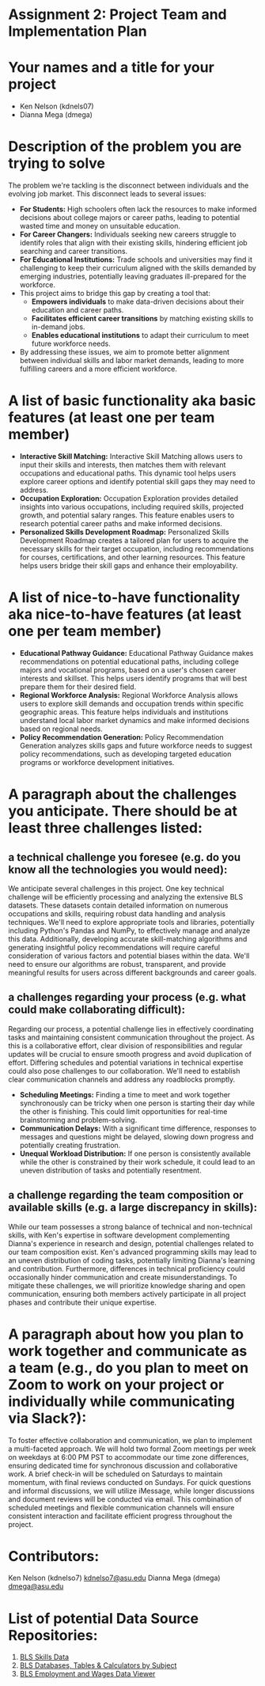 # Assignment 2: Project Team and Implementation Plan

# Your names and a title for your project

* Ken Nelson (kdnels07)  
* Dianna Mega (dmega)

# **Description of the problem you are trying to solve**

The problem we're tackling is the disconnect between individuals and the evolving job market. This disconnect leads to several issues:

* **For Students:** High schoolers often lack the resources to make informed decisions about college majors or career paths, leading to potential wasted time and money on unsuitable education.  
* **For Career Changers:** Individuals seeking new careers struggle to identify roles that align with their existing skills, hindering efficient job searching and career transitions.  
* **For Educational Institutions:** Trade schools and universities may find it challenging to keep their curriculum aligned with the skills demanded by emerging industries, potentially leaving graduates ill-prepared for the workforce.  
* This project aims to bridge this gap by creating a tool that:  
  * **Empowers individuals** to make data-driven decisions about their education and career paths.  
  * **Facilitates efficient career transitions** by matching existing skills to in-demand jobs.  
  * **Enables educational institutions** to adapt their curriculum to meet future workforce needs.  
* By addressing these issues, we aim to promote better alignment between individual skills and labor market demands, leading to more fulfilling careers and a more efficient workforce.

# A list of basic functionality aka basic features (at least one per team member)

* **Interactive Skill Matching:** Interactive Skill Matching allows users to input their skills and interests, then matches them with relevant occupations and educational paths. This dynamic tool helps users explore career options and identify potential skill gaps they may need to address.  
* **Occupation Exploration:** Occupation Exploration provides detailed insights into various occupations, including required skills, projected growth, and potential salary ranges. This feature enables users to research potential career paths and make informed decisions.  
* **Personalized Skills Development Roadmap:** Personalized Skills Development Roadmap creates a tailored plan for users to acquire the necessary skills for their target occupation, including recommendations for courses, certifications, and other learning resources. This feature helps users bridge their skill gaps and enhance their employability.

# A list of nice-to-have functionality aka nice-to-have features (at least one per team member)

* **Educational Pathway Guidance:** Educational Pathway Guidance makes recommendations on potential educational paths, including college majors and vocational programs, based on a user's chosen career interests and skillset. This helps users identify programs that will best prepare them for their desired field.  
* **Regional Workforce Analysis:** Regional Workforce Analysis allows users to explore skill demands and occupation trends within specific geographic areas. This feature helps individuals and institutions understand local labor market dynamics and make informed decisions based on regional needs.  
* **Policy Recommendation Generation:** Policy Recommendation Generation analyzes skills gaps and future workforce needs to suggest policy recommendations, such as developing targeted education programs or workforce development initiatives.

# A paragraph about the challenges you anticipate. There should be at least three challenges listed:

## a technical challenge you foresee (e.g. do you know all the technologies you would need): 

We anticipate several challenges in this project. One key technical challenge will be efficiently processing and analyzing the extensive BLS datasets. These datasets contain detailed information on numerous occupations and skills, requiring robust data handling and analysis techniques. We'll need to explore appropriate tools and libraries, potentially including Python's Pandas and NumPy, to effectively manage and analyze this data. Additionally, developing accurate skill-matching algorithms and generating insightful policy recommendations will require careful consideration of various factors and potential biases within the data. We'll need to ensure our algorithms are robust, transparent, and provide meaningful results for users across different backgrounds and career goals. 

## a challenges regarding your process (e.g. what could make collaborating difficult): 

Regarding our process, a potential challenge lies in effectively coordinating tasks and maintaining consistent communication throughout the project. As this is a collaborative effort, clear division of responsibilities and regular updates will be crucial to ensure smooth progress and avoid duplication of effort. Differing schedules and potential variations in technical expertise could also pose challenges to our collaboration. We'll need to establish clear communication channels and address any roadblocks promptly.

* **Scheduling Meetings:** Finding a time to meet and work together synchronously can be tricky when one person is starting their day while the other is finishing. This could limit opportunities for real-time brainstorming and problem-solving.  
* **Communication Delays:** With a significant time difference, responses to messages and questions might be delayed, slowing down progress and potentially creating frustration.  
* **Unequal Workload Distribution:** If one person is consistently available while the other is constrained by their work schedule, it could lead to an uneven distribution of tasks and potentially resentment.

## a challenge regarding the team composition or available skills (e.g. a large discrepancy in skills):

While our team possesses a strong balance of technical and non-technical skills, with Ken's expertise in software development complementing Dianna's experience in research and design, potential challenges related to our team composition exist. Ken's advanced programming skills may lead to an uneven distribution of coding tasks, potentially limiting Dianna's learning and contribution. Furthermore, differences in technical proficiency could occasionally hinder communication and create misunderstandings. To mitigate these challenges, we will prioritize knowledge sharing and open communication, ensuring both members actively participate in all project phases and contribute their unique expertise.

# **A paragraph about how you plan to work together and communicate as a team (e.g., do you plan to meet on Zoom to work on your project or individually while communicating via Slack?):** 

To foster effective collaboration and communication, we plan to implement a multi-faceted approach. We will hold two formal Zoom meetings per week on weekdays at 6:00 PM PST to accommodate our time zone differences, ensuring dedicated time for synchronous discussion and collaborative work. A brief check-in will be scheduled on Saturdays to maintain momentum, with final reviews conducted on Sundays. For quick questions and informal discussions, we will utilize iMessage, while longer discussions and document reviews will be conducted via email. This combination of scheduled meetings and flexible communication channels will ensure consistent interaction and facilitate efficient progress throughout the project.

# Contributors:
Ken Nelson (kdnelso7) kdnelso7@asu.edu
Dianna Mega (dmega) dmega@asu.edu

# List of potential Data Source Repositories:
1. [BLS Skills Data](https://www.bls.gov/emp/data/skills-data.htm)
2. [BLS Databases, Tables & Calculators by Subject](https://www.bls.gov/data/home.htm)
3. [BLS Employment and Wages Data Viewer](https://data.bls.gov/cew/apps/data_views/data_views.htm#tab=Tables)
